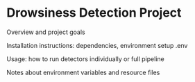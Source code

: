# Drowsiness Detection Project
Overview and project goals

Installation instructions: dependencies, environment setup .env

Usage: how to run detectors individually or full pipeline

Notes about environment variables and resource files